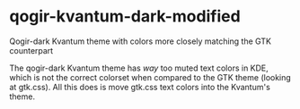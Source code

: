 # qogir-kvantum-dark-modified
Qogir-dark Kvantum theme with colors more closely matching the GTK counterpart

The qogir-dark Kvantum theme has *way* too muted text colors in KDE, which is not the correct colorset when compared to the GTK theme (looking at gtk.css). All this does is move gtk.css text colors into the Kvantum's theme.
